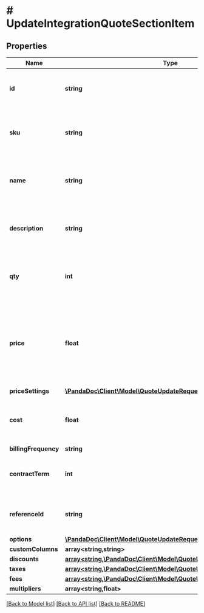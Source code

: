 # # UpdateIntegrationQuoteSectionItem

## Properties

Name | Type | Description | Notes
------------ | ------------- | ------------- | -------------
**id** | **string** | Item ID to update. Invalid (or missing) ID causes creating a new item. | [optional]
**sku** | **string** | Product SKU. If you create an item without providing a value, it will have the default value. | [optional] [default to '#']
**name** | **string** | Item name. If you create an item without providing a value, it will have the default value. | [optional] [default to '']
**description** | **string** | Item description. If you create an item without providing a value, it will have the default value. | [optional] [default to '']
**qty** | **int** | Item QTY. If you create an item without providing a value, it will have the default value. | [optional] [default to 1]
**price** | **float** | Item price. If you create an item without providing a value, it will have the default value. If &#x60;price_settings&#x60; is passed, this value may change after the quote is updated. | [optional] [default to 0]
**priceSettings** | [**\PandaDoc\Client\Model\QuoteUpdateRequestPriceSettings**](QuoteUpdateRequestPriceSettings.md) |  | [optional]
**cost** | **float** | Item cost. If you create an item without providing a value, it will have the default value. | [optional]
**billingFrequency** | **string** |  | [optional]
**contractTerm** | **int** | Contract term. Measured in units set in the &#x60;billing_frequency&#x60; parameter. | [optional]
**referenceId** | **string** | Use this field to pass an id that references this item in external systems. | [optional]
**options** | [**\PandaDoc\Client\Model\QuoteUpdateRequestOptions**](QuoteUpdateRequestOptions.md) |  | [optional]
**customColumns** | **array<string,string>** |  | [optional]
**discounts** | [**array<string,\PandaDoc\Client\Model\QuoteUpdateRequestDiscounts>**](QuoteUpdateRequestDiscounts.md) | Item discounts. | [optional]
**taxes** | [**array<string,\PandaDoc\Client\Model\QuoteUpdateRequestDiscounts>**](QuoteUpdateRequestDiscounts.md) | Item taxes. | [optional]
**fees** | [**array<string,\PandaDoc\Client\Model\QuoteUpdateRequestDiscounts>**](QuoteUpdateRequestDiscounts.md) | Item fees. | [optional]
**multipliers** | **array<string,float>** | Item multipliers. | [optional]

[[Back to Model list]](../../README.md#models) [[Back to API list]](../../README.md#endpoints) [[Back to README]](../../README.md)
